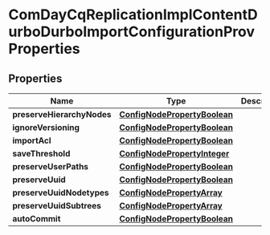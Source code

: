 

# ComDayCqReplicationImplContentDurboDurboImportConfigurationProvProperties

## Properties

Name | Type | Description | Notes
------------ | ------------- | ------------- | -------------
**preserveHierarchyNodes** | [**ConfigNodePropertyBoolean**](ConfigNodePropertyBoolean.md) |  |  [optional]
**ignoreVersioning** | [**ConfigNodePropertyBoolean**](ConfigNodePropertyBoolean.md) |  |  [optional]
**importAcl** | [**ConfigNodePropertyBoolean**](ConfigNodePropertyBoolean.md) |  |  [optional]
**saveThreshold** | [**ConfigNodePropertyInteger**](ConfigNodePropertyInteger.md) |  |  [optional]
**preserveUserPaths** | [**ConfigNodePropertyBoolean**](ConfigNodePropertyBoolean.md) |  |  [optional]
**preserveUuid** | [**ConfigNodePropertyBoolean**](ConfigNodePropertyBoolean.md) |  |  [optional]
**preserveUuidNodetypes** | [**ConfigNodePropertyArray**](ConfigNodePropertyArray.md) |  |  [optional]
**preserveUuidSubtrees** | [**ConfigNodePropertyArray**](ConfigNodePropertyArray.md) |  |  [optional]
**autoCommit** | [**ConfigNodePropertyBoolean**](ConfigNodePropertyBoolean.md) |  |  [optional]



